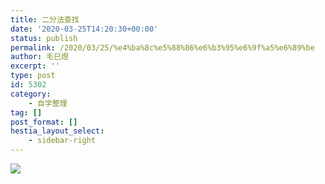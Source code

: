 ```yaml
---
title: 二分法查找
date: '2020-03-25T14:20:30+00:00'
status: publish
permalink: /2020/03/25/%e4%ba%8c%e5%88%86%e6%b3%95%e6%9f%a5%e6%89%be
author: 毛巳煜
excerpt: ''
type: post
id: 5302
category:
    - 自学整理
tag: []
post_format: []
hestia_layout_select:
    - sidebar-right
---
```

![](http://qiniu.dev-share.top/image/gif/%E4%BA%8C%E5%88%86%E6%B3%95%E6%9F%A5%E6%89%BE.gif)
